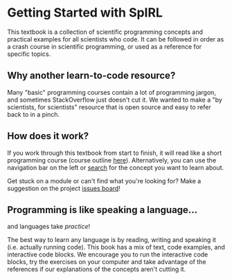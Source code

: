 # Getting Started with SpIRL

This textbook is a collection of scientific programming concepts and practical examples for all scientists who code. It can be followed in order as a crash course in scientific programming, or used as a reference for specific topics.

## Why another learn-to-code resource?

Many "basic" programming courses contain a lot of programming jargon, and sometimes StackOverflow just doesn't cut it. We wanted to make a "by scientists, for scientists" resource that is open source and easy to refer back to in a pinch.

## How does it work?

If you work through this textbook from start to finish, it will read like a short programming course (course outline [here](../02_schedule)). Alternatively, you can use the navigation bar on the left or [search](../search) for the concept you want to learn about.

Get stuck on a module or can't find what you're looking for? Make a suggestion on the project [issues board](https://github.com/cjtu/spirl/issues)!

## Programming is like speaking a language...

and languages take *practice*!

The best way to learn any language is by reading, writing and speaking it (i.e. actually running code). This book has a mix of text, code examples, and interactive code blocks. We encourage you to run the interactive code blocks, try the exercises on your computer and take advantage of the references if our explanations of the concepts aren't cutting it.
